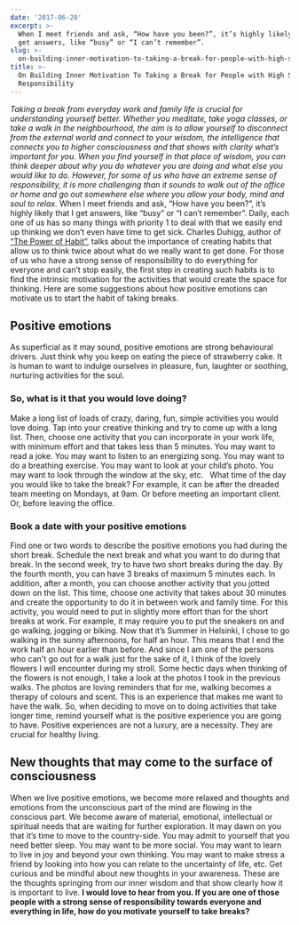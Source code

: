 ```yaml
---
date: '2017-06-20'
excerpt: >-
  When I meet friends and ask, “How have you been?”, it’s highly likely that I
  get answers, like “busy” or “I can’t remember”.
slug: >-
  on-building-inner-motivation-to-taking-a-break-for-people-with-high-sense-of-responsibility
title: >-
  On Building Inner Motivation To Taking a Break for People with High Sense of
  Responsibility
---
```


*Taking a break from everyday work and family life is crucial for understanding yourself better. Whether you meditate, take yoga classes, or take a walk in the neighbourhood, the aim is to allow yourself to disconnect from the external world and connect to your wisdom, the intelligence that connects you to higher consciousness and that shows with clarity what’s important for you.*
*When you find yourself in that place of wisdom, you can think deeper about why you do whatever you are doing and what else you would like to do. However, for some of us who have an extreme sense of responsibility, it is more challenging than it sounds to walk out of the office or home and go out somewhere else where you allow your body, mind and soul to relax.*
When I meet friends and ask, “How have you been?”, it’s highly likely that I get answers, like “busy” or “I can’t remember”. Daily, each one of us has so many things with priority 1 to deal with that we easily end up thinking we don’t even have time to get sick.
Charles Duhigg, author of [“The Power of Habit”](https://www.amazon.com/Power-Habit-What-Life-Business/dp/081298160X/ref=as_li_ss_tl?_encoding=UTF8&pd_rd_i=081298160X&pd_rd_r=9TVW71W0Z5G8SDJ5MH4F&pd_rd_w=eIICO&pd_rd_wg=JL1Fr&psc=1&refRID=9TVW71W0Z5G8SDJ5MH4F&linkCode=sl1&tag=heleocom-20&linkId=8fb696d57a8fa634f677f3f21f4834a0), talks about the importance of creating habits that allow us to think twice about what do we really want to get done.
For those of us who have a strong sense of responsibility to do everything for everyone and can’t stop easily, the first step in creating such habits is to find the intrinsic motivation for the activities that would create the space for thinking.
Here are some suggestions about how positive emotions can motivate us to start the habit of taking breaks.

Positive emotions
-----------------

As superficial as it may sound, positive emotions are strong behavioural drivers. Just think why you keep on eating the piece of strawberry cake. It is human to want to indulge ourselves in pleasure, fun, laughter or soothing, nurturing activities for the soul.

### **So, what is it that you would love doing?**

Make a long list of loads of crazy, daring, fun, simple activities you would love doing. Tap into your creative thinking and try to come up with a long list. Then, choose one activity that you can incorporate in your work life, with minimum effort and that takes less than 5 minutes.
You may want to read a joke.
You may want to listen to an energizing song.
You may want to do a breathing exercise.
You may want to look at your child’s photo.
You may want to look through the window at the sky, etc.  
What time of the day you would like to take the break? For example, it can be after the dreaded team meeting on Mondays, at 9am. Or before meeting an important client. Or, before leaving the office.

### **Book a date with your positive emotions**

Find one or two words to describe the positive emotions you had during the short break. Schedule the next break and what you want to do during that break. In the second week, try to have two short breaks during the day. By the fourth month, you can have 3 breaks of maximum 5 minutes each. 
In addition, after a month, you can choose another activity that you jotted down on the list. This time, choose one activity that takes about 30 minutes and create the opportunity to do it in between work and family time. For this activity, you would need to put in slightly more effort than for the short breaks at work. For example, it may require you to put the sneakers on and go walking, jogging or biking.
Now that it’s Summer in Helsinki, I chose to go walking in the sunny afternoons, for half an hour. This means that I end the work half an hour earlier than before. And since I am one of the persons who can't go out for a walk just for the sake of it, I think of the lovely flowers I will encounter during my stroll. Some hectic days when thinking of the flowers is not enough, I take a look at the photos I took in the previous walks.
The photos are loving reminders that for me, walking becomes a therapy of colours and scent. This is an experience that makes me want to have the walk.
So, when deciding to move on to doing activities that take longer time, remind yourself what is the positive experience you are going to have. Positive experiences are not a luxury, are a necessity. They are crucial for healthy living.

New thoughts that may come to the surface of consciousness
----------------------------------------------------------

When we live positive emotions, we become more relaxed and thoughts and emotions from the unconscious part of the mind are flowing in the conscious part. 
We become aware of material, emotional, intellectual or spiritual needs that are waiting for further exploration.
It may dawn on you that it’s time to move to the country-side.
You may admit to yourself that you need better sleep.
You may want to be more social.
You may want to learn to live in joy and beyond your own thinking.
You may want to make stress a friend by looking into how you can relate to the uncertainty of life, etc.
Get curious and be mindful about new thoughts in your awareness. These are the thoughts springing from our inner wisdom and that show clearly how it is important to live.
**I would love to hear from you. If you are one of those people with a strong sense of responsibility towards everyone and everything in life, how do you motivate yourself to take breaks?**
